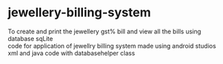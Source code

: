 # jewellery-billing-system
To create and print the jewellery gst% bill and view all the bills using database sqLite  
code for application of jewellry billing system made using android studios 
xml and java code with databasehelper class


